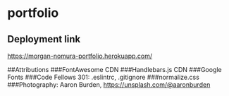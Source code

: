 # portfolio

## Deployment link
https://morgan-nomura-portfolio.herokuapp.com/

##Attributions
###FontAwesome CDN
###Handlebars.js CDN
###Google Fonts
###Code Fellows 301: .eslintrc, .gitignore
###normalize.css
###Photography: Aaron Burden, https://unsplash.com/@aaronburden
